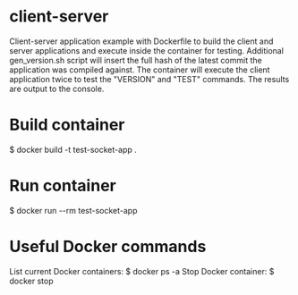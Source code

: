# client-server
Client-server application example with Dockerfile to build the client and server applications and execute inside the container for testing.
Additional gen_version.sh script will insert the full hash of the latest commit the application was compiled against. 
The container will execute the client application twice to test the "VERSION" and "TEST" commands. The results are output to the console.


# Build container
$ docker build -t test-socket-app .

# Run container
$ docker run --rm test-socket-app

# Useful Docker commands
List current Docker containers:
$ docker ps -a
Stop Docker container:
$ docker stop <container ID> 
